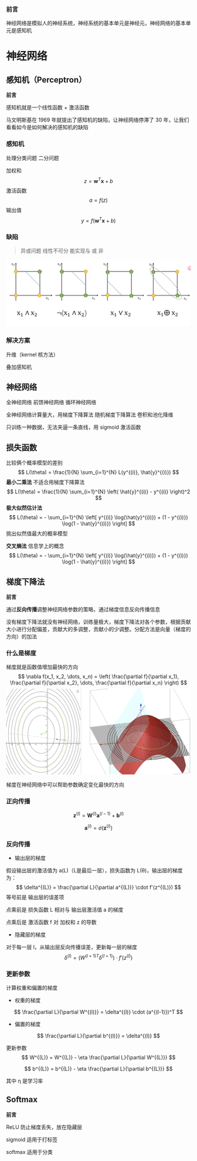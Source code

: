 ### 前言

神经网络是模拟人的神经系统，神经系统的基本单元是神经元，神经网络的基本单元是感知机

# 神经网络

## 感知机（Perceptron）

**前言**

感知机就是一个线性函数 + 激活函数

马文明斯基在 1969 年就提出了感知机的缺陷，让神经网络停滞了 30 年，让我们看看如今是如何解决的感知机的缺陷

### 感知机

处理分类问题 二分问题

加权和
$$
z = \mathbf{w}^T \mathbf{x} + b
$$
激活函数
$$
a = f(z)
$$
输出值
$$
y = f(\mathbf{w}^T \mathbf{x} + b)
$$

### 缺陷

> 异或问题 线性不可分 能实现与 或 非

![image-20250115195754940](./assets/image-20250115195754940.png)

### 解决方案

升维（kernel 核方法）

叠加感知机

## 神经网络

全神经网络 前馈神经网络 循环神经网络

全神经网络计算量大，用梯度下降算法 随机梯度下降算法 卷积和池化降维 

只训练一种数据，无法夹逼一条直线，用 sigmoid 激活函数

## 损失函数

比较俩个概率模型的差别
$$
L(\theta) = \frac{1}{N} \sum_{i=1}^{N} L(y^{(i)}, \hat{y}^{(i)})
$$
**最小二乘法** 不适合用梯度下降算法
$$
L(\theta) = \frac{1}{N} \sum_{i=1}^{N} \left( \hat{y}^{(i)} - y^{(i)} \right)^2
$$
**极大似然估计法**
$$
L(\theta) = - \sum_{i=1}^{N} \left[ y^{(i)} \log(\hat{y}^{(i)}) + (1 - y^{(i)}) \log(1 - \hat{y}^{(i)}) \right]
$$
挑出似然值最大的概率模型

**交叉熵法** 信息学上的概念
$$
L(\theta) = - \sum_{i=1}^{N} \left[ y^{(i)} \log(\hat{y}^{(i)}) + (1 - y^{(i)}) \log(1 - \hat{y}^{(i)}) \right]
$$


## 梯度下降法

**前言**

通过**反向传播**调整神经网络参数的策略，通过梯度信息反向传播信息

没有梯度下降法就没有神经网络，训练量极大，梯度下降法对各个参数，根据贡献大小进行分配偏差，贡献大的多调整，贡献小的少调整。分配方法是向量（梯度的方向）的加法

### 什么是梯度

梯度就是函数值增加最快的方向
$$
\nabla f(x_1, x_2, \dots, x_n) = \left( \frac{\partial f}{\partial x_1}, \frac{\partial f}{\partial x_2}, \dots, \frac{\partial f}{\partial x_n} \right)
$$
![image-20250116203830055](./assets/image-20250116203830055.png)

梯度在神经网络中可以帮助参数确定变化最快的方向

### 正向传播

$$
\mathbf{z}^{(l)} = \mathbf{W}^{(l)} \mathbf{a}^{(l-1)} + \mathbf{b}^{(l)}
$$

$$
\mathbf{a}^{(l)} = \sigma(\mathbf{z}^{(l)})
$$

### 反向传播

- 输出层的梯度

假设输出层的激活值为 a(L)（L是最后一层），损失函数为 L(θ)，输出层的梯度为：
$$
\delta^{(L)} = \frac{\partial L}{\partial a^{(L)}} \cdot f'(z^{(L)})
$$
等号前是 输出层的误差项

点乘前是 损失函数 L 相对与 输出层激活值 a 的梯度

点乘后是 激活函数 f 对 加权和 z 的导数

- 隐藏层的梯度

对于每一层 l，从输出层反向传播误差，更新每一层的梯度
$$
\delta^{(l)} = \left( W^{(l+1)T} \delta^{(l+1)} \right) \cdot f'(z^{(l)})
$$

### 更新参数

计算权重和偏置的梯度

- 权重的梯度

$$
\frac{\partial L}{\partial W^{(l)}} = \delta^{(l)} \cdot (a^{(l-1)})^T
$$

- 偏置的梯度

$$
\frac{\partial L}{\partial b^{(l)}} = \delta^{(l)}
$$

更新参数
$$
W^{(L)} = W^{(L)} - \eta \frac{\partial L}{\partial W^{(L)}}
$$

$$
b^{(L)} = b^{(L)} - \eta \frac{\partial L}{\partial b^{(L)}}
$$

其中 η 是学习率

## Softmax

**前言**

ReLU 防止梯度丢失，放在隐藏层

sigmoid 适用于打标签

softmax 适用于分类